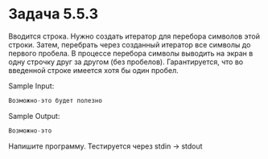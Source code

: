 # Задача 5.5.3

Вводится строка. Нужно создать итератор для перебора символов этой строки. Затем, перебрать через созданный итератор все символы до первого пробела. В процессе перебора символы выводить на экран в одну строчку друг за другом (без пробелов). Гарантируется, что во введенной строке имеется хотя бы один пробел.

Sample Input:

```python
Возможно-это будет полезно
```

Sample Output:

```python
Возможно-это
```

Напишите программу. Тестируется через stdin → stdout
